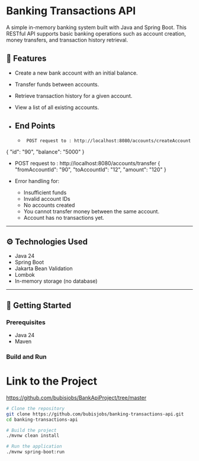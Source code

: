 # Banking Transactions API

A simple in-memory banking system built with Java and Spring Boot. This RESTful API supports basic banking operations such as account creation, money transfers, and transaction history retrieval.



## 📌 Features

- Create a new bank account with an initial balance.
- Transfer funds between accounts.
- Retrieve transaction history for a given account.
- View a list of all existing accounts.

- ## End Points
  -      POST request to : http://localhost:8080/accounts/createAccount
{
    "id": "90",
    "balance": "5000"
}
-   POST request to : http://localhost:8080/accounts/transfer
    {
    "fromAccountId": "90",
    "toAccountId": "12",
    "amount": "120"
    }


- Error handling for:
  - Insufficient funds
  - Invalid account IDs
  - No accounts created
  - You cannot transfer money between the same account.
  - Account has no transactions yet.

---

## ⚙️ Technologies Used

- Java 24
- Spring Boot
- Jakarta Bean Validation
- Lombok
- In-memory storage (no database)

---

## 🚀 Getting Started

### Prerequisites

- Java 24
- Maven

### Build and Run

# Link to the Project
https://github.com/bubisjobs/BankApiProject/tree/master

```bash
# Clone the repository
git clone https://github.com/bubisjobs/banking-transactions-api.git
cd banking-transactions-api

# Build the project
./mvnw clean install

# Run the application
./mvnw spring-boot:run
